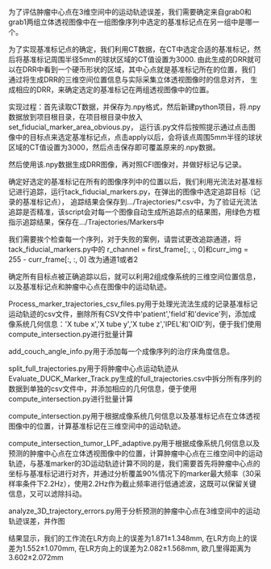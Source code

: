 为了评估肿瘤中心点在3维空间中的运动轨迹误差，我们需要确定来自grab0和grab1两组立体透视图像中在一组图像序列中选定的基准标记点在另一组中是哪一个。

为了实现基准标记点的确定，我们利用CT数据，在CT中选定合适的基准标记，然后将基准标记周围半径5mm的球状区域的CT值设置为3000. 
由此生成的DRR就可以在DRR中看到一个硬币形状的区域，其中心点就是基准标记所在的位置，我们通过将生成DRR的三维空间位置信息与实际采集立体透视图像时的信息对齐，
生成相应的DRR，来确定选定的基准标记在两组透视图像中的位置。

实现过程：首先读取CT数据，并保存为.npy格式，然后新建python项目，将.npy数据放到项目根目录，在项目根目录中放入set_fiducial_marker_area_obvious.py，
运行该.py文件后按照提示通过点击图像中的目标点来选定基准标记点，点击apply以后，会将该点周围5mm半径的球状区域的CT值设置为3000，然后点击保存即可覆盖原来的.npy数据。

然后使用该.npy数据生成DRR图像，再对照CFI图像对，并做好标记与记录。

确定好选定的基准标记在所有的图像序列中的位置以后，我们利用光流法对基准标记进行追踪，运行tack_fiducial_markers.py，在弹出的图像中选定追踪目标（记录的基准标记点），
追踪结果会保存到.../Trajectories/*.csv中，为了验证光流法追踪是否精准，该script会对每一个图像自动生成所追踪点的结果图，用绿色方框指示追踪结果，保存在.../Trajectories/Markers中

我们需要挨个检查每一个序列，对于失败的案例，请尝试更改追踪通道，将tack_fiducial_markers.py中的
r_channel = first_frame[:, :, 0]和curr_img = 255 - curr_frame[:, :, 0]
改为通道1或者2

确定所有目标点被正确追踪以后，就可以利用2组成像系统的三维空间位置信息，以及基准标记点和肿瘤中心点在图像中的运动轨迹。

Process_marker_trajectories_csv_files.py用于处理光流法生成的记录基准标记运动轨迹的csv文件，删除所有CSV文件中'patient','field'和'device'列，添加成像系统几何信息：'X tube x','X tube y','X tube z','IPEL'和'OID'列，便于我们使用compute_intersection.py进行批量计算

add_couch_angle_info.py用于添加每一个成像序列的治疗床角度信息。

split_full_trajectories.py用于将肿瘤中心点运动轨迹从Evaluate_DUCK_Marker_Track.py生成的full_trajectories.csv中拆分所有序列的数据到单独的csv文件中，并添加相应的几何信息，便于使用compute_intersection.py进行批量计算

compute_intersection.py用于根据成像系统几何信息以及基准标记点在立体透视图像中的位置，计算基准标记在三维空间中的运动轨迹。

compute_intersection_tumor_LPF_adaptive.py用于根据成像系统几何信息以及预测的肿瘤中心点在立体透视图像中的位置，计算肿瘤中心点在三维空间中的运动轨迹，与基准marker的3D运动轨迹计算不同的是，我们需要首先将肿瘤中心点的坐标与基准标记进行对齐，并通过分析覆盖90%情况下的marker最大频率（30采样率条件下2.2Hz），使用2.2Hz作为截止频率进行低通滤波，这既可以保留关键信息，又可以滤除抖动。

analyze_3D_trajectory_errors.py用于分析预测的肿瘤中心点在3维空间中的运动轨迹误差，并作图

结果显示，我们的工作流在LR方向上的误差为1.871±1.348mm, 在LR方向上的误差为1.552±1.070mm, 在LR方向上的误差为2.082±1.568mm, 欧几里得距离为3.602±2.072mm
